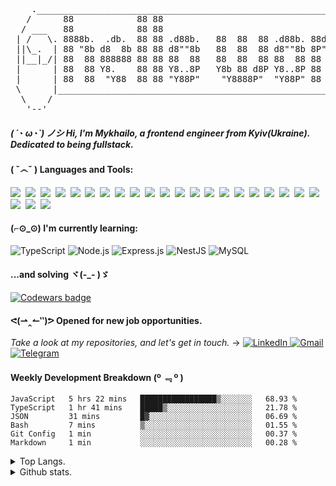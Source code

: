 <pre>
    ._________________________________________________________________________.
   /      88            88 88                                   88     88      \       \\\.  ____  .///
  / ___   88            88 88                                   88     88   ___ \       \ .-'    '-. / 
 | /   \. 8888b.  .db.  88 88 .d88b.   88  88  88 .d88b. 88d888 88  .d888  /   \ |   ./-./.'\__/\__/'.\ 
 ||\_.  | 88 "8b d8  8b 88 88 d8""8b   88  88  88 d8""8b 8P"    88 d8" 88 |  ._/||  <   |:<__><__><__>:|=--
 ||__|_/| 88  88 888888 88 88 88  88   88  88  88 88  88 88     88 88  88 |\_|__||   '\-'\'./  \/  \.'/
 |      | 88  88 Y8.    88 88 Y8..8P   Y8b 88 d8P Y8..8P 88     88 Y8b 88 |      |       / '-.____.-' \
 |      | 88  88  "Y88  88 88 "Y88P"    "Y8888P"  "Y88P" 88     88  "Y888 |      |      ///'        '\\\
 \      |_________________________________________________________________|      /
  \    /                                                                   \    / 
   '--'                                                                     '--'      
</pre>

##### ( ´◔ ω◔`) ノシ Hi, I'm Mykhailo, a frontend engineer from Kyiv(Ukraine). Dedicated to being fullstack.

#### ( ˇ෴ˇ ) Languages and Tools:
<span><img src="https://cdn.jsdelivr.net/gh/devicons/devicon/icons/bash/bash-original.svg"></span>&nbsp;
<span><img src="https://cdn.jsdelivr.net/gh/devicons/devicon/icons/bitbucket/bitbucket-original-wordmark.svg"></span>&nbsp;
<span><img src="https://cdn.jsdelivr.net/gh/devicons/devicon/icons/css3/css3-original.svg"></span>&nbsp;
<span><img src="https://cdn.jsdelivr.net/gh/devicons/devicon/icons/eslint/eslint-original.svg"></span>&nbsp;
<span><img src="https://cdn.jsdelivr.net/gh/devicons/devicon/icons/express/express-original.svg"></span>&nbsp;
<span><img src="https://cdn.jsdelivr.net/gh/devicons/devicon/icons/firebase/firebase-plain-wordmark.svg"></span>&nbsp;
<span><img src="https://cdn.jsdelivr.net/gh/devicons/devicon/icons/git/git-original.svg"></span>&nbsp;
<span><img src="https://cdn.jsdelivr.net/gh/devicons/devicon/icons/gitlab/gitlab-original.svg"></span>&nbsp;
<span><img src="https://cdn.jsdelivr.net/gh/devicons/devicon/icons/graphql/graphql-plain.svg"></span>&nbsp;
<span><img src="https://cdn.jsdelivr.net/gh/devicons/devicon/icons/heroku/heroku-original.svg"></span>&nbsp;
<span><img src="https://cdn.jsdelivr.net/gh/devicons/devicon/icons/html5/html5-original.svg"></span>&nbsp;
<span><img src="https://cdn.jsdelivr.net/gh/devicons/devicon/icons/javascript/javascript-original.svg"></span>&nbsp;
<span><img src="https://cdn.jsdelivr.net/gh/devicons/devicon/icons/linux/linux-original.svg"></span>&nbsp;
<span><img src="https://cdn.jsdelivr.net/gh/devicons/devicon/icons/materialui/materialui-original.svg"></span>&nbsp;
<span><img src="https://cdn.jsdelivr.net/gh/devicons/devicon/icons/mongodb/mongodb-original.svg"></span>&nbsp;
<span><img src="https://cdn.jsdelivr.net/gh/devicons/devicon/icons/nodejs/nodejs-original.svg"></span>&nbsp;
<span><img src="https://cdn.jsdelivr.net/gh/devicons/devicon/icons/npm/npm-original-wordmark.svg"></span>&nbsp;
<span><img src="https://cdn.jsdelivr.net/gh/devicons/devicon/icons/react/react-original.svg"></span>&nbsp;
<span><img src="https://cdn.jsdelivr.net/gh/devicons/devicon/icons/redux/redux-original.svg"></span>&nbsp;
<span><img src="https://cdn.jsdelivr.net/gh/devicons/devicon/icons/sass/sass-original.svg"></span>&nbsp;
<span><img src="https://cdn.jsdelivr.net/gh/devicons/devicon/icons/trello/trello-plain.svg"></span>&nbsp;
<span><img src="https://cdn.jsdelivr.net/gh/devicons/devicon/icons/typescript/typescript-original.svg"></span>&nbsp;
<span><img src="https://cdn.jsdelivr.net/gh/devicons/devicon/icons/ubuntu/ubuntu-plain.svg"></span>&nbsp;
<span><img src="https://cdn.jsdelivr.net/gh/devicons/devicon/icons/vscode/vscode-original.svg"></span>&nbsp;

#### (⌐⊙_⊙) I'm currently learning:
![TypeScript](https://img.shields.io/badge/TypeScript-007ACC?style=for-the-badge&logo=typescript&logoColor=white)
![Node.js](https://img.shields.io/badge/Node.js-339933?style=for-the-badge&logo=nodedotjs&logoColor=white)
![Express.js](https://img.shields.io/badge/express.js-%23404d59.svg?style=for-the-badge&logo=express&logoColor=%2361DAFB)
![NestJS](https://img.shields.io/badge/nestjs-%23E0234E.svg?style=for-the-badge&logo=nestjs&logoColor=white)
![MySQL](https://img.shields.io/badge/mysql-%2300f.svg?style=for-the-badge&logo=mysql&logoColor=white)
#### ...and solving ヾ(-_- )ゞ
  <a target="_blank" href="https://www.codewars.com/users/identityapproved">
      <img alt="Codewars badge" src="https://www.codewars.com/users/identityapproved/badges/large">
  </a>

#### ᕙ(⇀‸↼‶)ᕗ Opened for new job opportunities.
<i>Take a look at my repositories, and let's get in touch.</i> → 
<a target="_blank" href="https://www.linkedin.com/in/identityapproved">
  <img alt="LinkedIn" src="https://img.shields.io/badge/LinkedIn-0077B5?style=for-the-badge&logo=linkedin&logoColor=white"/>
</a>
<a target="_blank" href="mailto:identityapproved@gmail.com">
  <img alt="Gmail" src="https://img.shields.io/badge/Gmail-D14836?style=for-the-badge&logo=gmail&logoColor=white"/>
</a>
<a target="_blank" href="https://t.me/identityapproved">
  <img alt="Telegram" src="https://img.shields.io/badge/Telegram-lightblue?style=for-the-badge&logo=telegram&logoColor=white"/>
</a>

#### Weekly Development Breakdown (º ﹃ º ) 
<!--START_SECTION:waka-->

```text
JavaScript   5 hrs 22 mins   █████████████████▒░░░░░░░   68.93 %
TypeScript   1 hr 41 mins    █████▒░░░░░░░░░░░░░░░░░░░   21.78 %
JSON         31 mins         █▓░░░░░░░░░░░░░░░░░░░░░░░   06.69 %
Bash         7 mins          ▒░░░░░░░░░░░░░░░░░░░░░░░░   01.55 %
Git Config   1 min           ░░░░░░░░░░░░░░░░░░░░░░░░░   00.37 %
Markdown     1 min           ░░░░░░░░░░░░░░░░░░░░░░░░░   00.28 %
```

<!--END_SECTION:waka-->

<details>
<summary>Top Langs.</summary>
<p align="center">
<img src="https://github-readme-stats.vercel.app/api/top-langs/?username=identityapproved&show_icons=true&theme=github_dark" alt="top-langs" />
</p>
</details>
<details>
<summary>Github stats.</summary>
<p align="center">
<img width="49%" src="https://github-readme-streak-stats.herokuapp.com/?user=identityapproved&theme=tokyonight_duo" />
<img width="49%" src="https://github-readme-stats.vercel.app/api?username=identityapproved&show_icons=true&theme=tokyonight" alt="github-stats" />
</p>
</details>
